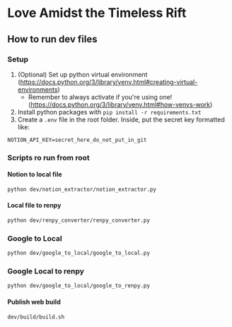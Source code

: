 # Love Amidst the Timeless Rift

## How to run dev files

### Setup

1. (Optional) Set up python virtual environment (https://docs.python.org/3/library/venv.html#creating-virtual-environments)
    - Remember to always activate if you're using one! (https://docs.python.org/3/library/venv.html#how-venvs-work)
2. Install python packages with `pip install -r requirements.txt`
3. Create a `.env` file in the root folder. Inside, put the secret key formatted like:
```
NOTION_API_KEY=secret_here_do_not_put_in_git

```
### Scripts ro run from root

#### Notion to local file

```bash
python dev/notion_extractor/notion_extractor.py 
```

#### Local file to renpy

```bash
python dev/renpy_converter/renpy_converter.py 
```

### Google to Local

```bash
python dev/google_to_local/google_to_local.py
```

### Google Local to renpy

```bash
python dev/google_to_local/google_to_renpy.py
```


#### Publish web build

```bash
dev/build/build.sh 
```
